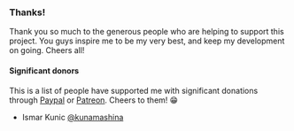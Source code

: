 ### Thanks!
Thank you so much to the generous people who are helping to support this project. You guys inspire me to be my very best, and keep my development on going. Cheers all!

#### Significant donors
This is a list of people have supported me with significant donations through [Paypal](https://paypal.me/keeferrourke) or [Patreon](https://www.patreon.com/krourke). Cheers to them! :grin:

 * Ismar Kunic [@kunamashina](https://github.com/kunamashina)
